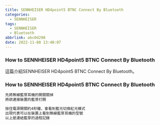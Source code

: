 ```yaml
---
title: SENNHEISER HD4point5 BTNC Connect By Bluetooth
categories:
  - SENNHEISER
tags:
  - SENNHEISER
  - Bluetooth
abbrlink: abc0d298
date: 2022-11-08 13:40:07
---
```

### How to SENNHEISER HD4point5 BTNC Connect By Bluetooth
<!--more-->
這篇介紹SENNHEISER HD4point5 BTNC Connect By Bluetooth。

### How to SENNHEISER HD4point5 BTNC Connect By Bluetooth
```sh
先將無線藍芽耳機的開關關掉
將欲連接裝置的藍芽打開

按住電源開關約4秒鐘，會看到藍光切換紅光模式
出現代表可以在裝置上看到無線藍芽耳機的型號
以上是連結藍芽的過程記錄
```
